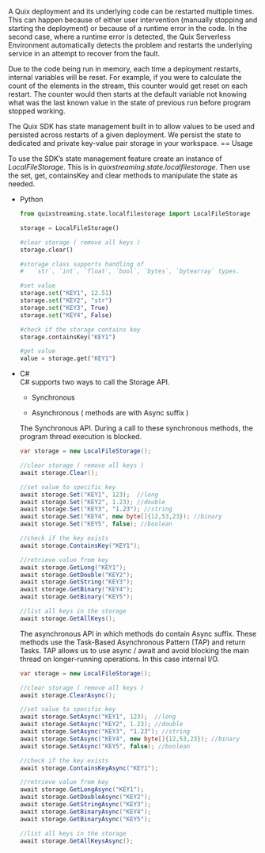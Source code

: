 A Quix deployment and its underlying code can be restarted multiple
times. This can happen because of either user intervention (manually
stopping and starting the deployment) or because of a runtime error in
the code. In the second case, where a runtime error is detected, the
Quix Serverless Environment automatically detects the problem and
restarts the underlying service in an attempt to recover from the fault.

Due to the code being run in memory, each time a deployment restarts,
internal variables will be reset. For example, if you were to calculate
the count of the elements in the stream, this counter would get reset on
each restart. The counter would then starts at the default variable not
knowing what was the last known value in the state of previous run
before program stopped working.

The Quix SDK has state management built in to allow values to be used
and persisted across restarts of a given deployment. We persist the
state to dedicated and private key-value pair storage in your workspace.
== Usage

To use the SDK’s state management feature create an instance of
*LocalFileStorage*. This is in *quixstreaming.state.localfilestorage*.
Then use the set, get, containsKey and clear methods to manipulate the
state as needed.



  - Python
    
    ``` python
    from quixstreaming.state.localfilestorage import LocalFileStorage
    
    storage = LocalFileStorage()
    
    #clear storage ( remove all keys )
    storage.clear()
    
    #storage class supports handling of
    #   `str`, `int`, `float`, `bool`, `bytes`, `bytearray` types.
    
    #set value
    storage.set("KEY1", 12.51)
    storage.set("KEY2", "str")
    storage.set("KEY3", True)
    storage.set("KEY4", False)
    
    #check if the storage contains key
    storage.containsKey("KEY1")
    
    #get value
    value = storage.get("KEY1")
    ```

  - C\#  
    C\# supports two ways to call the Storage API.
    
      - Synchronous
    
      - Asynchronous ( methods are with Async suffix )
    
    The Synchronous API. During a call to these synchronous methods, the
    program thread execution is blocked.
    
    ``` cs
    var storage = new LocalFileStorage();
    
    //clear storage ( remove all keys )
    await storage.Clear();
    
    //set value to specific key
    await storage.Set("KEY1", 123);  //long
    await storage.Set("KEY2", 1.23); //double
    await storage.Set("KEY3", "1.23"); //string
    await storage.Set("KEY4", new byte[]{12,53,23}); //binary
    await storage.Set("KEY5", false); //boolean
    
    //check if the key exists
    await storage.ContainsKey("KEY1");
    
    //retrieve value from key
    await storage.GetLong("KEY1");
    await storage.GetDouble("KEY2");
    await storage.GetString("KEY3");
    await storage.GetBinary("KEY4");
    await storage.GetBinary("KEY5");
    
    //list all keys in the storage
    await storage.GetAllKeys();
    ```
    
    The asynchronous API in which methods do contain Async suffix. These
    methods use the Task-Based Asynchronous Pattern (TAP) and return
    Tasks. TAP allows us to use async / await and avoid blocking the
    main thread on longer-running operations. In this case internal I/O.
    
    ``` cs
    var storage = new LocalFileStorage();
    
    //clear storage ( remove all keys )
    await storage.ClearAsync();
    
    //set value to specific key
    await storage.SetAsync("KEY1", 123);  //long
    await storage.SetAsync("KEY2", 1.23); //double
    await storage.SetAsync("KEY3", "1.23"); //string
    await storage.SetAsync("KEY4", new byte[]{12,53,23}); //binary
    await storage.SetAsync("KEY5", false); //boolean
    
    //check if the key exists
    await storage.ContainsKeyAsync("KEY1");
    
    //retrieve value from key
    await storage.GetLongAsync("KEY1");
    await storage.GetDoubleAsync("KEY2");
    await storage.GetStringAsync("KEY3");
    await storage.GetBinaryAsync("KEY4");
    await storage.GetBinaryAsync("KEY5");
    
    //list all keys in the storage
    await storage.GetAllKeysAsync();
    ```


